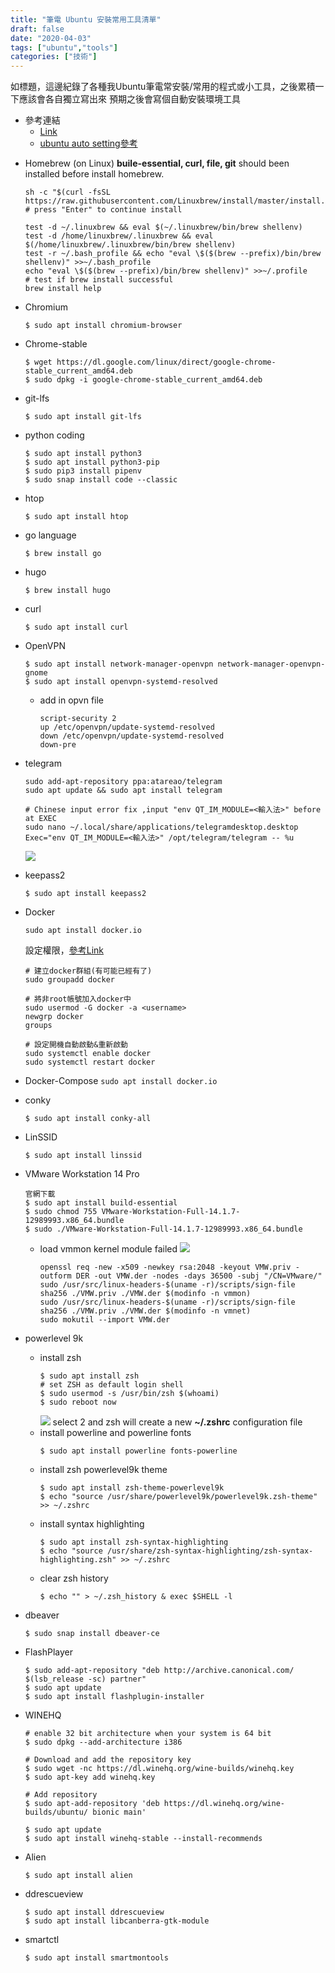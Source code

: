 ```yaml
---
title: "筆電 Ubuntu 安裝常用工具清單"
draft: false
date: "2020-04-03"
tags: ["ubuntu","tools"]
categories: ["技術"]
---
```


如標題，這邊紀錄了各種我Ubuntu筆電常安裝/常用的程式或小工具，之後累積一下應該會各自獨立寫出來
預期之後會寫個自動安裝環境工具

- 參考連結
    - [Link](https://www.twbsd.org/cht/book/ch24.htm)
    - [ubuntu auto setting參考](https://github.com/SickoOrange/UbuntuAutoScript/blob/master/setup.sh)

* Homebrew (on Linux)
    **buile-essential, curl, file, git** should been installed before install homebrew.
    ```bash=
    sh -c "$(curl -fsSL https://raw.githubusercontent.com/Linuxbrew/install/master/install.sh)"
    # press "Enter" to continue install
    
    test -d ~/.linuxbrew && eval $(~/.linuxbrew/bin/brew shellenv)
    test -d /home/linuxbrew/.linuxbrew && eval $(/home/linuxbrew/.linuxbrew/bin/brew shellenv)
    test -r ~/.bash_profile && echo "eval \$($(brew --prefix)/bin/brew shellenv)" >>~/.bash_profile
    echo "eval \$($(brew --prefix)/bin/brew shellenv)" >>~/.profile
    # test if brew install successful
    brew install help
    ```

* Chromium
    ```bash=
    $ sudo apt install chromium-browser
    ```

* Chrome-stable
    ```bash=
    $ wget https://dl.google.com/linux/direct/google-chrome-stable_current_amd64.deb
    $ sudo dpkg -i google-chrome-stable_current_amd64.deb
    ```

* git-lfs
    ```bash=
    $ sudo apt install git-lfs
    ```

* python coding
    ```bash=
    $ sudo apt install python3
    $ sudo apt install python3-pip
    $ sudo pip3 install pipenv
    $ sudo snap install code --classic
    ```

* htop
    ```bash=
    $ sudo apt install htop
    ```

* go language
    ```bash=
    $ brew install go
    ```

* hugo
    ```bash=
    $ brew install hugo
    ```

* curl
    ```bash=
    $ sudo apt install curl
    ```

* OpenVPN
    ```bash=
    $ sudo apt install network-manager-openvpn network-manager-openvpn-gnome
    $ sudo apt install openvpn-systemd-resolved
    ```
    
    * add in opvn file
        ```bash=
        script-security 2
        up /etc/openvpn/update-systemd-resolved
        down /etc/openvpn/update-systemd-resolved
        down-pre
        ```

* telegram
    ```bash=
    sudo add-apt-repository ppa:atareao/telegram
    sudo apt update && sudo apt install telegram
    
    # Chinese input error fix ,input "env QT_IM_MODULE=<輸入法>" before at EXEC 
    sudo nano ~/.local/share/applications/telegramdesktop.desktop
    Exec="env QT_IM_MODULE=<輸入法>" /opt/telegram/telegram -- %u
    ```

    ![](https://hackmd.teamt5.net/uploads/upload_35044048b204ea4adab28f017e896b46.png)

* keepass2
    ```bash=
    $ sudo apt install keepass2
    ```

- Docker
    ```bash=
    sudo apt install docker.io
    ```

    設定權限，[參考Link](https://ephrain.net/docker-%E4%BD%BF%E7%94%A8%E9%9D%9E-root-%E6%AC%8A%E9%99%90%E4%BE%86%E5%9F%B7%E8%A1%8C-docker-client/)
    ```bash=
    # 建立docker群組(有可能已經有了)
    sudo groupadd docker
    
    # 將非root帳號加入docker中
    sudo usermod -G docker -a <username>
    newgrp docker
    groups
    
    # 設定開機自動啟動&重新啟動
    sudo systemctl enable docker
    sudo systemctl restart docker
    ```
- Docker-Compose
    ```sudo apt install docker.io```

* conky
    ```bash=
    $ sudo apt install conky-all
    ```

* LinSSID
    ```bash=
    $ sudo apt install linssid
    ```

* VMware Workstation 14 Pro
    ```bash=
    官網下載
    $ sudo apt install build-essential
    $ sudo chmod 755 VMware-Workstation-Full-14.1.7-12989993.x86_64.bundle
    $ sudo ./VMware-Workstation-Full-14.1.7-12989993.x86_64.bundle
    ```

    * load vmmon kernel module failed
        ![](https://hackmd.teamt5.net/uploads/upload_48c3ff969a4997f47501d5b8ae5ade1e.png)
        
        ```bash=
        openssl req -new -x509 -newkey rsa:2048 -keyout VMW.priv -outform DER -out VMW.der -nodes -days 36500 -subj "/CN=VMware/"
        sudo /usr/src/linux-headers-$(uname -r)/scripts/sign-file sha256 ./VMW.priv ./VMW.der $(modinfo -n vmmon)
        sudo /usr/src/linux-headers-$(uname -r)/scripts/sign-file sha256 ./VMW.priv ./VMW.der $(modinfo -n vmnet)
        sudo mokutil --import VMW.der
        ```

* powerlevel 9k
    * install zsh
        ```bash=
        $ sudo apt install zsh
        # set ZSH as default login shell
        $ sudo usermod -s /usr/bin/zsh $(whoami)
        $ sudo reboot now
        ```
        ![](https://hackmd.teamt5.net/uploads/upload_c3ec225ed6d351a8746f46a0a6a6dd78.png)
        select 2 and zsh will create a new **~/.zshrc** configuration file
    * install powerline and powerline fonts
        ```bash=
        $ sudo apt install powerline fonts-powerline
        ```
    * install zsh powerlevel9k theme
        ```bash=
        $ sudo apt install zsh-theme-powerlevel9k
        $ echo "source /usr/share/powerlevel9k/powerlevel9k.zsh-theme" >> ~/.zshrc
        ```
    * install syntax highlighting
        ```bash=
        $ sudo apt install zsh-syntax-highlighting
        $ echo "source /usr/share/zsh-syntax-highlighting/zsh-syntax-highlighting.zsh" >> ~/.zshrc
        ```
    * clear zsh history
        ```bash=
        $ echo "" > ~/.zsh_history & exec $SHELL -l
        ```

* dbeaver
    ```bash=
    $ sudo snap install dbeaver-ce
    ```

* FlashPlayer
    ```bash=
    $ sudo add-apt-repository "deb http://archive.canonical.com/ $(lsb_release -sc) partner"
    $ sudo apt update
    $ sudo apt install flashplugin-installer
    ```

* WINEHQ
    ```bash=
    # enable 32 bit architecture when your system is 64 bit
    $ sudo dpkg --add-architecture i386 
    
    # Download and add the repository key
    $ sudo wget -nc https://dl.winehq.org/wine-builds/winehq.key
    $ sudo apt-key add winehq.key
    
    # Add repository
    $ sudo apt-add-repository 'deb https://dl.winehq.org/wine-builds/ubuntu/ bionic main'

    $ sudo apt update
    $ sudo apt install winehq-stable --install-recommends
    ```

* Alien
    ```bash=
    $ sudo apt install alien
    ```

* ddrescueview
    ```bash=
    $ sudo apt install ddrescueview
    $ sudo apt install libcanberra-gtk-module
    ```

* smartctl
    ```bash=
    $ sudo apt install smartmontools
    ```
